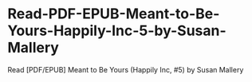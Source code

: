 # Read-PDF-EPUB-Meant-to-Be-Yours-Happily-Inc-5-by-Susan-Mallery
Read [PDF/EPUB] Meant to Be Yours (Happily Inc, #5) by Susan Mallery
